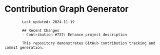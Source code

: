 # Contribution Graph Generator
            
            Last updated: 2024-11-19
            
            ## Recent Changes
            - Contribution #737: Enhance project description
            
            This repository demonstrates GitHub contribution tracking and commit generation.
        